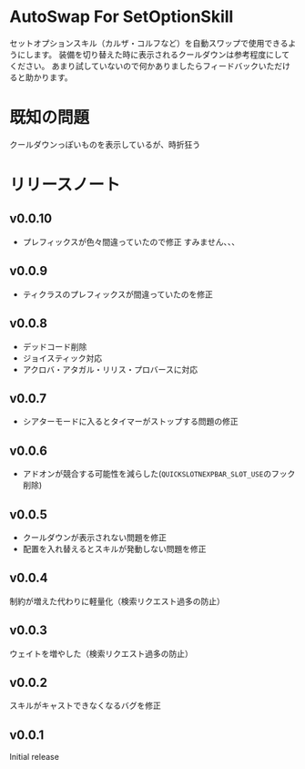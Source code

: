 # AutoSwap For SetOptionSkill
セットオプションスキル（カルザ・コルフなど）を自動スワップで使用できるようにします。
装備を切り替えた時に表示されるクールダウンは参考程度にしてください。
あまり試していないので何かありましたらフィードバックいただけると助かります。
# 既知の問題
クールダウンっぽいものを表示しているが、時折狂う
# リリースノート
## v0.0.10
* プレフィックスが色々間違っていたので修正 すみません、、、
## v0.0.9
* ティクラスのプレフィックスが間違っていたのを修正
## v0.0.8
* デッドコード削除
* ジョイスティック対応
* アクロバ・アタガル・リリス・プロバースに対応
## v0.0.7
* シアターモードに入るとタイマーがストップする問題の修正

## v0.0.6
* アドオンが競合する可能性を減らした(`QUICKSLOTNEXPBAR_SLOT_USE`のフック削除)

## v0.0.5
* クールダウンが表示されない問題を修正
* 配置を入れ替えるとスキルが発動しない問題を修正
## v0.0.4
制約が増えた代わりに軽量化（検索リクエスト過多の防止）

## v0.0.3
ウェイトを増やした（検索リクエスト過多の防止）

## v0.0.2
スキルがキャストできなくなるバグを修正

## v0.0.1
Initial release
